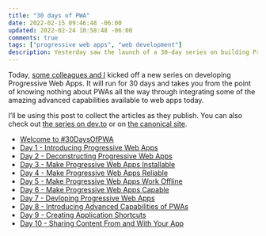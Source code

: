```yaml
---
title: "30 days of PWA"
date: 2022-02-15 09:46:48 -06:00
updated: 2022-02-24 10:58:48 -06:00
comments: true
tags: ["progressive web apps", "web development"]
description: Yesterday saw the launch of a 30-day series on building Progressive Web Apps. You should follow along.
---
```


Today, [some colleagues and I](https://microsoft.github.io/win-student-devs/#/30DaysOfPWA/kickoff?id=brought-to-you-by) kicked off a new series on developing Progressive Web Apps. It will run for 30 days and takes you from the point of knowing nothing about PWAs all the way through integrating some of the amazing advanced capabilities available to web apps today.

<!-- more -->

I’ll be using this post to collect the articles as they publish. You can also check out [the series on dev.to](https://dev.to/nitya/series/16849) or on [the canonical site](https://microsoft.github.io/win-student-devs/#/30DaysOfPWA/).

* [Welcome to #30DaysOfPWA](https://dev.to/azure/welcome-to-30daysofpwa-2e54)
* [Day 1 - Introducing Progressive Web Apps](https://dev.to/azure/01-introducing-progressive-web-apps-hi4)
* [Day 2 - Deconstructing Progressive Web Apps](https://dev.to/azure/02-deconstructing-progressive-web-apps-1884)
* [Day 3 - Make Progressive Web Apps Installable](https://dev.to/azure/03-make-progressive-web-apps-installable-4g1d)
* [Day 4 - Make Progressive Web Apps Reliable](https://dev.to/azure/04-make-progressive-web-apps-reliable-2b5o)
* [Day 5 - Make Progressive Web Apps Work Offline](https://dev.to/azure/05-make-progressive-web-apps-work-offline-fil)
* [Day 6 - Make Progressive Web Apps Capable](https://dev.to/azure/06-make-progressive-web-apps-capable-4344)
* [Day 7 - Devloping Progressive Web Apps](https://dev.to/azure/07-developing-progressive-web-apps-hfb)
* [Day 8 - Introducing Advanced Capabilities of PWAs](https://dev.to/azure/08-introducing-advanced-capabilities-of-pwas-4dj8)
* [Day 9 - Creating Application Shortcuts](https://dev.to/azure/09-creating-application-shortcuts-m0i)
* [Day 10 - Sharing Content From and With Your App](https://dev.to/azure/10-sharing-content-from-and-with-your-app-5hbc)
